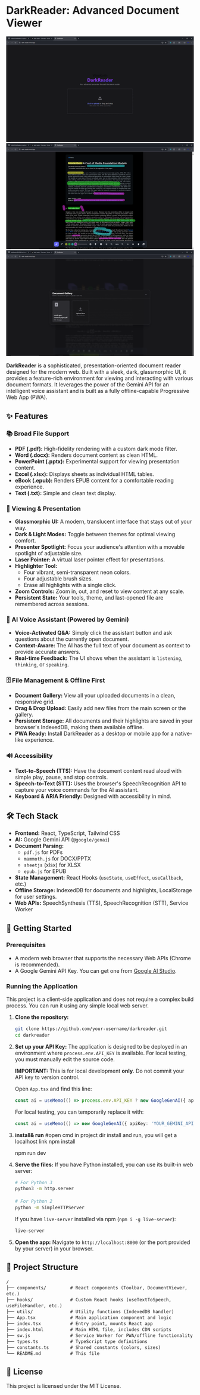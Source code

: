 # DarkReader: Advanced Document Viewer


![DarkReader Screenshot](/public/images/main.png)
![DarkReader Screenshot](/public/images/highlight.png)
![DarkReader Screenshot](/public/images/doc-gallery.png)

**DarkReader** is a sophisticated, presentation-oriented document reader designed for the modern web. Built with a sleek, dark, glassmorphic UI, it provides a feature-rich environment for viewing and interacting with various document formats. It leverages the power of the Gemini API for an intelligent voice assistant and is built as a fully offline-capable Progressive Web App (PWA).

## ✨ Features

### 📚 Broad File Support
- **PDF (.pdf):** High-fidelity rendering with a custom dark mode filter.
- **Word (.docx):** Renders document content as clean HTML.
- **PowerPoint (.pptx):** Experimental support for viewing presentation content.
- **Excel (.xlsx):** Displays sheets as individual HTML tables.
- **eBook (.epub):** Renders EPUB content for a comfortable reading experience.
- **Text (.txt):** Simple and clean text display.

### 🎨 Viewing & Presentation
- **Glassmorphic UI:** A modern, translucent interface that stays out of your way.
- **Dark & Light Modes:** Toggle between themes for optimal viewing comfort.
- **Presenter Spotlight:** Focus your audience's attention with a movable spotlight of adjustable size.
- **Laser Pointer:** A virtual laser pointer effect for presentations.
- **Highlighter Tool:**
  - Four vibrant, semi-transparent neon colors.
  - Four adjustable brush sizes.
  - Erase all highlights with a single click.
- **Zoom Controls:** Zoom in, out, and reset to view content at any scale.
- **Persistent State:** Your tools, theme, and last-opened file are remembered across sessions.

### 🤖 AI Voice Assistant (Powered by Gemini)
- **Voice-Activated Q&A:** Simply click the assistant button and ask questions about the currently open document.
- **Context-Aware:** The AI has the full text of your document as context to provide accurate answers.
- **Real-time Feedback:** The UI shows when the assistant is `listening`, `thinking`, or `speaking`.

### 🗄️ File Management & Offline First
- **Document Gallery:** View all your uploaded documents in a clean, responsive grid.
- **Drag & Drop Upload:** Easily add new files from the main screen or the gallery.
- **Persistent Storage:** All documents and their highlights are saved in your browser's IndexedDB, making them available offline.
- **PWA Ready:** Install DarkReader as a desktop or mobile app for a native-like experience.

### 🔊 Accessibility
- **Text-to-Speech (TTS):** Have the document content read aloud with simple play, pause, and stop controls.
- **Speech-to-Text (STT):** Uses the browser's SpeechRecognition API to capture your voice commands for the AI assistant.
- **Keyboard & ARIA Friendly:** Designed with accessibility in mind.

## 🛠️ Tech Stack
- **Frontend:** React, TypeScript, Tailwind CSS
- **AI:** Google Gemini API (`@google/genai`)
- **Document Parsing:**
  - `pdf.js` for PDFs
  - `mammoth.js` for DOCX/PPTX
  - `sheetjs` (xlsx) for XLSX
  - `epub.js` for EPUB
- **State Management:** React Hooks (`useState`, `useEffect`, `useCallback`, etc.)
- **Offline Storage:** IndexedDB for documents and highlights, LocalStorage for user settings.
- **Web APIs:** SpeechSynthesis (TTS), SpeechRecognition (STT), Service Worker

## 🚀 Getting Started

### Prerequisites
- A modern web browser that supports the necessary Web APIs (Chrome is recommended).
- A Google Gemini API Key. You can get one from [Google AI Studio](https://aistudio.google.com/app/apikey).

### Running the Application

This project is a client-side application and does not require a complex build process. You can run it using any simple local web server.

1.  **Clone the repository:**
    ```bash
    git clone https://github.com/your-username/darkreader.git
    cd darkreader
    ```

2.  **Set up your API Key:**
    The application is designed to be deployed in an environment where `process.env.API_KEY` is available. For local testing, you must manually edit the source code.

    **IMPORTANT:** This is for local development **only**. Do not commit your API key to version control.

    Open `App.tsx` and find this line:
    ```typescript
    const ai = useMemo(() => process.env.API_KEY ? new GoogleGenAI({ apiKey: process.env.API_KEY }) : null, []);
    ```
    For local testing, you can temporarily replace it with:
    ```typescript
    const ai = useMemo(() => new GoogleGenAI({ apiKey: 'YOUR_GEMINI_API_KEY_HERE' }), []);
    ```
3.  **install& run**
    #open cmd in project dir install and run, you will get a localhost link
    npm install

    npm run dev

4.  **Serve the files:**
    If you have Python installed, you can use its built-in web server:
    ```bash
    # For Python 3
    python3 -m http.server

    # For Python 2
    python -m SimpleHTTPServer
    ```
    If you have `live-server` installed via npm (`npm i -g live-server`):
    ```bash
    live-server
    ```

4.  **Open the app:**
    Navigate to `http://localhost:8000` (or the port provided by your server) in your browser.

## 📁 Project Structure
```
/
├── components/         # React components (Toolbar, DocumentViewer, etc.)
├── hooks/              # Custom React hooks (useTextToSpeech, useFileHandler, etc.)
├── utils/              # Utility functions (IndexedDB handler)
├── App.tsx             # Main application component and logic
├── index.tsx           # Entry point, mounts React app
├── index.html          # Main HTML file, includes CDN scripts
├── sw.js               # Service Worker for PWA/offline functionality
├── types.ts            # TypeScript type definitions
├── constants.ts        # Shared constants (colors, sizes)
└── README.md           # This file
```

## 📄 License
This project is licensed under the MIT License.
